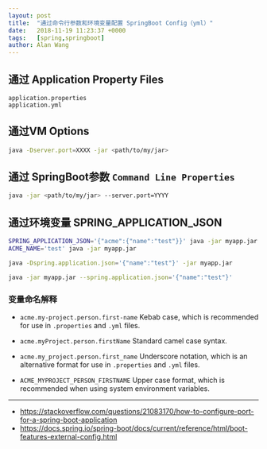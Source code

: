 ```yaml
---
layout: post
title:  "通过命令行参数和环境变量配置 SpringBoot Config（yml）"
date:   2018-11-19 11:23:37 +0000
tags:   [spring,springboot]
author: Alan Wang
---
```


## 通过 Application Property Files
```
application.properties
application.yml
```

## 通过VM Options
```sh
java -Dserver.port=XXXX -jar <path/to/my/jar>
```

## 通过 SpringBoot参数 `Command Line Properties`
```sh
java -jar <path/to/my/jar> --server.port=YYYY
```

## 通过环境变量 SPRING_APPLICATION_JSON

```sh
SPRING_APPLICATION_JSON='{"acme":{"name":"test"}}' java -jar myapp.jar
ACME_NAME='test' java -jar myapp.jar
```
```sh
java -Dspring.application.json='{"name":"test"}' -jar myapp.jar
```
```sh
java -jar myapp.jar --spring.application.json='{"name":"test"}'
```

### 变量命名解释
- `acme.my-project.person.first-name`
    Kebab case, which is recommended for use in `.properties` and `.yml` files.

- `acme.myProject.person.firstName`
    Standard camel case syntax.

- `acme.my_project.person.first_name`
    Underscore notation, which is an alternative format for use in `.properties` and `.yml` files.

- `ACME_MYPROJECT_PERSON_FIRSTNAME`
    Upper case format, which is recommended when using system environment variables.

---
- https://stackoverflow.com/questions/21083170/how-to-configure-port-for-a-spring-boot-application
- https://docs.spring.io/spring-boot/docs/current/reference/html/boot-features-external-config.html
